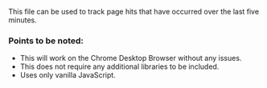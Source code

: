  
 This file can be used to track page hits that have occurred over the last five minutes. 
 
 ### Points to be noted:
 * This will work on the Chrome Desktop Browser without any issues.
 * This does not require any additional libraries to be included.
 * Uses only vanilla JavaScript.
